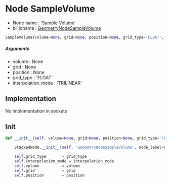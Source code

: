 # Node SampleVolume

- Node name : 'Sample Volume'
- bl_idname : [GeometryNodeSampleVolume](https://docs.blender.org/api/current/bpy.types.{bl_idname}.html)


``` python
SampleVolume(volume=None, grid=None, position=None, grid_type='FLOAT', interpolation_mode='TRILINEAR', node_label=None, node_color=None)
```
##### Arguments

- volume : None
- grid : None
- position : None
- grid_type : 'FLOAT'
- interpolation_mode : 'TRILINEAR'

## Implementation

No implementation in sockets

## Init

``` python
def __init__(self, volume=None, grid=None, position=None, grid_type='FLOAT', interpolation_mode='TRILINEAR', node_label=None, node_color=None):

    StackedNode.__init__(self, 'GeometryNodeSampleVolume', node_label=node_label, node_color=node_color)

    self.grid_type       = grid_type
    self.interpolation_mode = interpolation_mode
    self.volume          = volume
    self.grid            = grid
    self.position        = position
```
